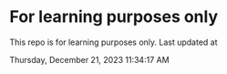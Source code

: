 # For learning purposes only
This repo is for learning purposes only.
Last updated at

Thursday, December 21, 2023 11:34:17 AM


